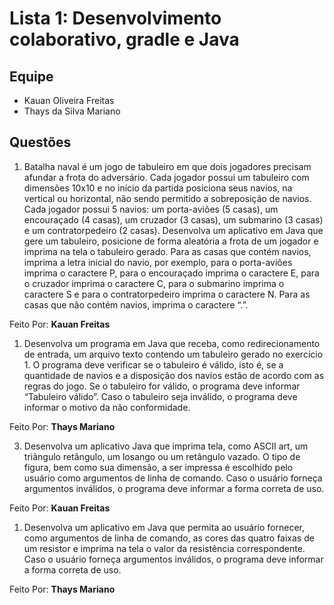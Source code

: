 # Lista 1: Desenvolvimento colaborativo, gradle e Java

## Equipe
- Kauan Oliveira Freitas
- Thays da Silva Mariano

## Questões

1. Batalha naval é um jogo de tabuleiro em que dois jogadores precisam afundar a frota do
adversário. Cada jogador possui um tabuleiro com dimensões 10x10 e no início da partida
posiciona seus navios, na vertical ou horizontal, não sendo permitido a sobreposição de navios.
Cada jogador possui 5 navios: um porta-aviões (5 casas), um encouraçado (4 casas), um
cruzador (3 casas), um submarino (3 casas) e um contratorpedeiro (2 casas). Desenvolva um
aplicativo em Java que gere um tabuleiro, posicione de forma aleatória a frota de um jogador e
imprima na tela o tabuleiro gerado. Para as casas que contém navios, imprima a letra inicial do
navio, por exemplo, para o porta-aviões imprima o caractere P, para o encouraçado imprima o
caractere E, para o cruzador imprima o caractere C, para o submarino imprima o caractere S e
para o contratorpedeiro imprima o caractere N. Para as casas que não contém navios, imprima
o caractere “.”.

Feito Por: **Kauan Freitas**

1. Desenvolva um programa em Java que receba, como redirecionamento de entrada, um arquivo
texto contendo um tabuleiro gerado no exercício 1. O programa deve verificar se o tabuleiro é
válido, isto é, se a quantidade de navios e a disposição dos navios estão de acordo com as
regras do jogo. Se o tabuleiro for válido, o programa deve informar “Tabuleiro válido”. Caso
o tabuleiro seja inválido, o programa deve informar o motivo da não conformidade.

Feito Por: **Thays Mariano**

3. Desenvolva um aplicativo Java que imprima tela, como ASCII art, um triângulo retângulo, um
losango ou um retângulo vazado. O tipo de figura, bem como sua dimensão, a ser impressa
é escolhido pelo usuário como argumentos de linha de comando. Caso o usuário forneça
argumentos inválidos, o programa deve informar a forma correta de uso.

Feito Por: **Kauan Freitas**

1. Desenvolva um aplicativo em Java que permita ao usuário fornecer, como argumentos de linha
 de comando, as cores das quatro faixas de um resistor e imprima na tela o valor da resistência
 correspondente. Caso o usuário forneça argumentos inválidos, o programa deve informar a
 forma correta de uso.

Feito Por: **Thays Mariano**